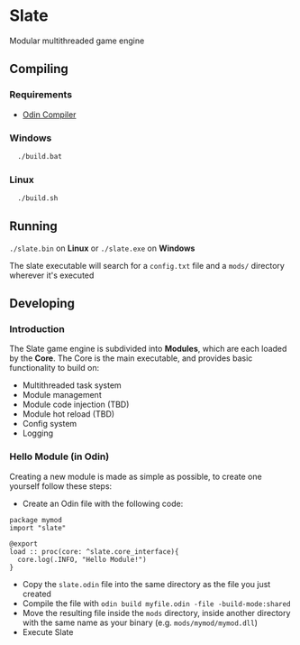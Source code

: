 # Slate
Modular multithreaded game engine

## Compiling

### Requirements
- [Odin Compiler](https://odin-lang.org/docs/install/)
### Windows
```cmd
  ./build.bat
```
### Linux
```cmd
  ./build.sh
```
## Running
`./slate.bin` on **Linux** or `./slate.exe` on **Windows**

The slate executable will search for a `config.txt` file and a `mods/` directory wherever it's executed

## Developing
### Introduction
The Slate game engine is subdivided into **Modules**, which are each loaded by the **Core**.
The Core is the main executable, and provides basic functionality to build on:
- Multithreaded task system
- Module management
- Module code injection (TBD)
- Module hot reload (TBD)
- Config system
- Logging


### Hello Module (in Odin)
Creating a new module is made as simple as possible, to create one yourself follow these steps:
- Create an Odin file with the following code:
```odin
package mymod
import "slate"

@export
load :: proc(core: ^slate.core_interface){
  core.log(.INFO, "Hello Module!")
}
```
- Copy the `slate.odin` file into the same directory as the file you just created
- Compile the file with `odin build myfile.odin -file -build-mode:shared`
- Move the resulting file inside the `mods` directory, inside another directory with the same name as your binary (e.g. `mods/mymod/mymod.dll`)
- Execute Slate

